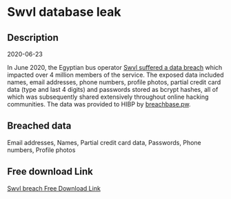 # Swvl database leak

## Description

2020-06-23

In June 2020, the Egyptian bus operator <a href="https://portswigger.net/daily-swig/egyptian-bus-operator-swvl-hit-by-data-breach" target="_blank" rel="noopener">Swvl suffered a data breach</a> which impacted over 4 million members of the service. The exposed data included names, email addresses, phone numbers, profile photos, partial credit card data (type and last 4 digits) and passwords stored as bcrypt hashes, all of which was subsequently shared extensively throughout online hacking communities. The data was provided to HIBP by <a href="https://breachbase.pw/" target="_blank" rel="noopener">breachbase.pw</a>.

## Breached data

Email addresses, Names, Partial credit card data, Passwords, Phone numbers, Profile photos

## Free download Link

[Swvl breach Free Download Link](https://tinyurl.com/2b2k277t)